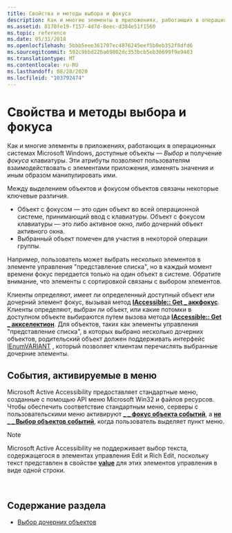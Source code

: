 ```yaml
---
title: Свойства и методы выбора и фокуса
description: Как и многие элементы в приложениях, работающих в операционных системах Microsoft Windows, доступные объекты — выбор и получение фокуса клавиатуры. Эти атрибуты позволяют пользователям взаимодействовать с элементами приложения, изменять значения и иным образом манипулировать ими.
ms.assetid: 8170fe19-f157-4d7d-8eec-d384e51f1560
ms.topic: reference
ms.date: 05/31/2018
ms.openlocfilehash: 5bbb5eee361707ec4876245eef5b0eb352f8dfd6
ms.sourcegitcommit: 592c9bbd22ba69802dc353bcb5eb30699f9e9403
ms.translationtype: MT
ms.contentlocale: ru-RU
ms.lasthandoff: 08/20/2020
ms.locfileid: "103792474"
---
```

# <a name="selection-and-focus-properties-and-methods"></a>Свойства и методы выбора и фокуса

Как и многие элементы в приложениях, работающих в операционных системах Microsoft Windows, доступные объекты — *Выбор* и получение *фокуса* клавиатуры. Эти атрибуты позволяют пользователям взаимодействовать с элементами приложения, изменять значения и иным образом манипулировать ими.

Между выделением объектов и фокусом объектов связаны некоторые ключевые различия.

-   Объект с фокусом — это один объект во всей операционной системе, принимающий ввод с клавиатуры. Объект с фокусом клавиатуры — это либо активное окно, либо дочерний объект активного окна.
-   Выбранный объект помечен для участия в некоторой операции группы.

Например, пользователь может выбрать несколько элементов в элементе управления "представление списка", но в каждый момент времени фокус передается только на один объект в системе. Обратите внимание, что элементы с сортировкой связаны с выбором элементов.

Клиенты определяют, имеет ли определенный доступный объект или дочерний элемент фокус, вызывая метод [**IAccessible:: Get \_ аккфокус**](/windows/desktop/api/Oleacc/nf-oleacc-iaccessible-get_accfocus). Клиенты определяют, выбран ли объект, или какие потомки в доступном объекте выбираются путем вызова метода [**IAccessible:: Get \_ аккселектион**](/windows/desktop/api/Oleacc/nf-oleacc-iaccessible-get_accselection). Для объектов, таких как элементы управления "представление списка", в которых выбрано несколько дочерних объектов, родительский объект должен поддерживать интерфейс [IEnumVARIANT](/windows/win32/api/oaidl/nn-oaidl-ienumvariant) , который позволяет клиентам перечислять выбранные дочерние элементы.

## <a name="events-triggered-in-menus"></a>События, активируемые в меню

Microsoft Active Accessibility предоставляет стандартные меню, созданные с помощью API меню Microsoft Win32 и файлов ресурсов. Чтобы обеспечить соответствие стандартным меню, серверы с пользовательскими меню активируют [**\_ \_ фокус объекта событий**](event-constants.md), а [**не \_ \_ Выбор объектов событий**](event-constants.md), когда пользователь выделяет пункт меню.

> [!Note]  
> Microsoft Active Accessibility не поддерживает выбор текста, содержащегося в элементах управления Edit и Rich Edit, поскольку текст представлен в свойстве [**value**](value-property.md) для этих элементов управления в виде одной строки.

 

## <a name="in-this-section"></a>Содержание раздела

-   [Выбор дочерних объектов](selecting-child-objects.md)

 

 